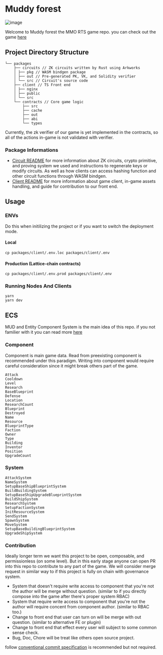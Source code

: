 # Muddy forest

![image](https://user-images.githubusercontent.com/11013287/216083359-0c5f49f3-0291-4417-b95d-21ea5e7c7906.png)

Welcome to Muddy forest the MMO RTS game repo. you can check out the game [here](https://muddyforest.tetrationlab.com/)

## Project Directory Structure

```
└── packages
    ├── circuits // ZK circuits written by Rust using Arkworks
    │ ├── pkg // WASM bindgen package
    │ ├── out // Pre-generated PK, VK, and Solidity verifier
    │ └── src // Circuit's source code
    ├── client // TS Front end
    │ ├── nginx
    │ ├── public
    │ └── src
    └── contracts // Core game logic
        ├── src
        ├── cache
        ├── out
        ├── abi
        └── types
```

Currently, the zk verifier of our game is yet implemented in the contracts, so all of the actions in-game is not validated with verifier.

### Package Informations

- [Circuit README](/packages/circuits/README.md) for more information about ZK circuits, crypto primitive, and proving system we used and instructions to regenerate keys or modify circuits. As well as how clients can access hashing function and other circuit functions through WASM bindgen.
- [Client README](/packages/clients/README.md) for more information about game client, in-game assets handling, and guide for contribution to our front end.

## Usage

### ENVs

Do this when initilizing the project or if you want to switch the deployment mode.

#### Local

```
cp packages/client/.env.loc packages/client/.env
```

#### Production (Lattice-chain contracts)

```
cp packages/client/.env.prod packages/client/.env
```

### Running Nodes And Clients

```
yarn
yarn dev
```

## ECS

MUD and Entity Component System is the main idea of this repo. if you not familier with it you can read more [here](https://mud.dev/)

### Component

Component is main game data. Read from preexisting component is recommended under this paradigm. Writing into component would require careful consideration since it might break others part of the game.

```
Attack
Cooldown
Level
Research
BaseBlueprint
Defense
Location
ResearchCount
Blueprint
Destroyed
Name
Resource
BlueprintType
Faction
Owner
Type
Building
Inventor
Position
UpgradeCount
```

### System

```
AttackSystem
NameSystem
SetupBaseShipBlueprintSystem
BuildBuildingSystem
SetupBaseShipUpgradeBlueprintSystem
BuildShipSystem
ResearchSystem
SetupFactionSystem
InitResourceSystem
SendSystem
SpawnSystem
MoveSystem
SetupBaseBuildingBlueprintSystem
UpgradeShipSystem
```

### Contribution

Ideally longer term we want this project to be open, composable, and permissionless (on some level). But in this early stage anyone can open PR into this repo to contribute to any part of the game. We will consider merge request in similar way to if this project is fully on chain with governance system.

- System that doesn't require write access to component that you're not the author will be merge without question. (similar to if you directly compose into the game after there's proper system RBAC)
- System that require write access to component that you're not the author will require concent from component author. (similar to RBAC too.)
- Change to front end that user can turn on will be merge with out question. (similar to alternative FE or plugin)
- Change to front end that effect every user will subject to some common sense check.
- Bug, Doc, Chore will be treat like others open source project.

follow [conventional commit specification](https://www.conventionalcommits.org/en/v1.0.0/) is recommended but not required.
